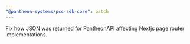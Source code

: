 ```yaml
---
"@pantheon-systems/pcc-sdk-core": patch
---
```


Fix how JSON was returned for PantheonAPI affecting Nextjs page router
implementations.
